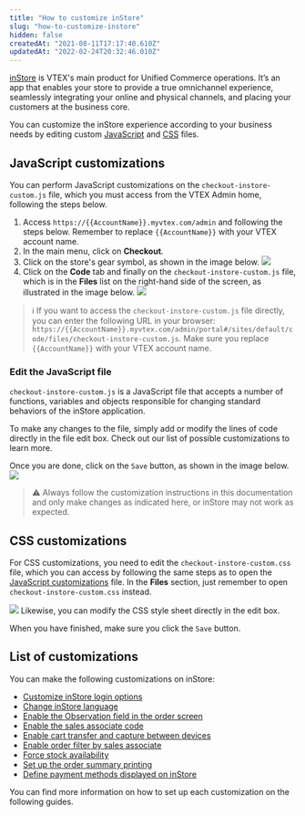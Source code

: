 ```yaml
---
title: "How to customize inStore"
slug: "how-to-customize-instore"
hidden: false
createdAt: "2021-08-11T17:17:40.610Z"
updatedAt: "2022-02-24T20:32:46.010Z"
---
```


[inStore](https://help.vtex.com/en/tracks/instore-getting-started-and-setting-up--zav76TFEZlAjnyBVL5tRc) is VTEX's main product for Unified Commerce operations. It’s an app that enables your store to provide a true omnichannel experience, seamlessly integrating your online and physical channels, and placing your customers at the business core.

You can customize the inStore experience according to your business needs by editing custom [JavaScript](#javascript-customizations) and [CSS](#css-customizations) files.

## JavaScript customizations

You can perform JavaScript customizations on the  `checkout-instore-custom.js` file, which you must access from the VTEX Admin home, following the steps below.

1. Access `https://{{AccountName}}.myvtex.com/admin` and following the steps below. Remember to replace `{{AccountName}}` with your VTEX account name.
2. In the main menu, click on **Checkout**.
3. Click on the store's gear symbol, as shown in the image below.
![](https://cdn.jsdelivr.net/gh/vtexdocs/dev-portal-content@main/images/inStore_Customizations_-_1_-_EN.png)
4. Click on the **Code** tab and finally on the `checkout-instore-custom.js` file, which is in the **Files** list on the right-hand side of the screen, as illustrated in the image below.
   ![](https://cdn.jsdelivr.net/gh/vtexdocs/dev-portal-content@main/images/inStore_Customizations_-_2_-_EN.png)

> ℹ️️ If you want to access the `checkout-instore-custom.js` file directly, you can enter the following URL in your browser: `https://{{AccountName}}.myvtex.com/admin/portal#/sites/default/code/files/checkout-instore-custom.js`. Make sure you replace `{{AccountName}}` with your VTEX account name.

### Edit the JavaScript file

`checkout-instore-custom.js` is a JavaScript file that accepts a number of functions, variables and objects responsible for changing standard behaviors of the inStore application.

To make any changes to the file, simply add or modify the lines of code directly in the file edit box. Check out our list of possible customizations to learn more.

Once you are done, click on the `Save` button, as shown in the image below.
![](https://cdn.jsdelivr.net/gh/vtexdocs/dev-portal-content@main/images/inStore_Customizations_-_3_-_EN.png)

>⚠️ Always follow the customization instructions in this documentation and only make changes as indicated here, or inStore may not work as expected.

## CSS customizations

For CSS customizations, you need to edit the  `checkout-instore-custom.css` file, which you can access by following the same steps as to open the [JavaScript customizations](#javascript-customizations) file. In the **Files** section, just remember to open `checkout-instore-custom.css` instead.

![](https://cdn.jsdelivr.net/gh/vtexdocs/dev-portal-content@main/images/Enable_product_recommendations_-_1_-_EN.png)
Likewise, you can modify the CSS style sheet directly in the edit box.

When you have finished, make sure you click the `Save` button.

## List of customizations

You can make the following customizations on inStore:

- [Customize inStore login options](https://developers.vtex.com/vtex-rest-api/docs/customize-instore-login-options)
- [Change inStore language](https://developers.vtex.com/vtex-rest-api/docs/change-instore-language)
- [Enable the Observation field in the order screen](https://developers.vtex.com/vtex-rest-api/docs/enable-the-remarks-field-in-the-order-screen)
- [Enable the sales associate code](https://developers.vtex.com/vtex-rest-api/docs/sales-associate-code)
- [Enable cart transfer and capture between devices](https://developers.vtex.com/vtex-rest-api/docs/enable-cart-transfer-between-devices)
- [Enable order filter by sales associate](https://developers.vtex.com/vtex-rest-api/docs/enable-order-filter-by-sales-associate)
- [Force stock availability](https://developers.vtex.com/vtex-rest-api/docs/force-stock-availability)
- [Set up the order summary printing](https://developers.vtex.com/vtex-rest-api/docs/set-up-the-order-summary-printing)
- [Define payment methods displayed on inStore](https://developers.vtex.com/vtex-rest-api/docs/define-payment-methods-displayed-on-instore)

You can find more information on how to set up each customization on the following guides.
